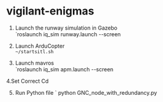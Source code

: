 # vigilant-enigmas

1. Launch the runway simulation in Gazebo  
`roslaunch iq_sim runway.launch --screen

2. Launch ArduCopter  
`~/startsitl.sh`

3. Launch mavros  
`roslaunch iq_sim apm.launch --screen


4.Set Correct Cd

5. Run Python file 
` python GNC_node_with_redundancy.py
